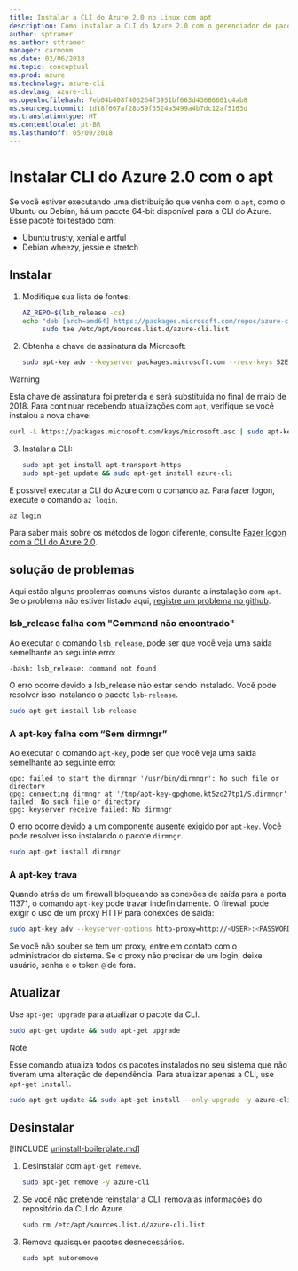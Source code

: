 ```yaml
---
title: Instalar a CLI do Azure 2.0 no Linux com apt
description: Como instalar a CLI do Azure 2.0 com o gerenciador de pacotes apt
author: sptramer
ms.author: sttramer
manager: carmonm
ms.date: 02/06/2018
ms.topic: conceptual
ms.prod: azure
ms.technology: azure-cli
ms.devlang: azure-cli
ms.openlocfilehash: 7eb04b408f403264f3951bf663d43686601c4ab8
ms.sourcegitcommit: 1d18f667af28b59f5524a3499a4b7dc12af5163d
ms.translationtype: HT
ms.contentlocale: pt-BR
ms.lasthandoff: 05/09/2018
---
```

# <a name="install-azure-cli-20-with-apt"></a>Instalar CLI do Azure 2.0 com o apt

Se você estiver executando uma distribuição que venha com o `apt`, como o Ubuntu ou Debian, há um pacote 64-bit disponível para a CLI do Azure. Esse pacote foi testado com:

* Ubuntu trusty, xenial e artful
* Debian wheezy, jessie e stretch

## <a name="install"></a>Instalar

1. Modifique sua lista de fontes:

     ```bash
     AZ_REPO=$(lsb_release -cs)
     echo "deb [arch=amd64] https://packages.microsoft.com/repos/azure-cli/ $AZ_REPO main" | \
          sudo tee /etc/apt/sources.list.d/azure-cli.list
     ```

2. Obtenha a chave de assinatura da Microsoft:

   ```bash
   sudo apt-key adv --keyserver packages.microsoft.com --recv-keys 52E16F86FEE04B979B07E28DB02C46DF417A0893
   ```

  > [!WARNING]
  > Esta chave de assinatura foi preterida e será substituída no final de maio de 2018. Para continuar recebendo atualizações com `apt`, verifique se você instalou a nova chave:
  > 
  > ```bash
  > curl -L https://packages.microsoft.com/keys/microsoft.asc | sudo apt-key add -
  > ``` 

3. Instalar a CLI:

   ```bash
   sudo apt-get install apt-transport-https
   sudo apt-get update && sudo apt-get install azure-cli
   ```

É possível executar a CLI do Azure com o comando `az`. Para fazer logon, execute o comando `az login`.

```azurecli
az login
```

Para saber mais sobre os métodos de logon diferente, consulte [Fazer logon com a CLI do Azure 2.0](authenticate-azure-cli.md).

## <a name="troubleshooting"></a>solução de problemas

Aqui estão alguns problemas comuns vistos durante a instalação com `apt`. Se o problema não estiver listado aqui, [registre um problema no github](https://github.com/Azure/azure-cli/issues).

### <a name="lsbrelease-fails-with-command-not-found"></a>lsb_release falha com "Command não encontrado"

Ao executar o comando `lsb_release`, pode ser que você veja uma saída semelhante ao seguinte erro:

```output
-bash: lsb_release: command not found
```

O erro ocorre devido a lsb_release não estar sendo instalado. Você pode resolver isso instalando o pacote `lsb-release`.

```bash
sudo apt-get install lsb-release
```

### <a name="apt-key-fails-with-no-dirmngr"></a>A apt-key falha com “Sem dirmngr”

Ao executar o comando `apt-key`, pode ser que você veja uma saída semelhante ao seguinte erro:

```output
gpg: failed to start the dirmngr '/usr/bin/dirmngr': No such file or directory
gpg: connecting dirmngr at '/tmp/apt-key-gpghome.kt5zo27tp1/S.dirmngr' failed: No such file or directory
gpg: keyserver receive failed: No dirmngr
```

O erro ocorre devido a um componente ausente exigido por `apt-key`. Você pode resolver isso instalando o pacote `dirmngr`.

```bash
sudo apt-get install dirmngr
```

### <a name="apt-key-hangs"></a>A apt-key trava

Quando atrás de um firewall bloqueando as conexões de saída para a porta 11371, o comando `apt-key` pode travar indefinidamente. O firewall pode exigir o uso de um proxy HTTP para conexões de saída:

```bash
sudo apt-key adv --keyserver-options http-proxy=http://<USER>:<PASSWORD>@<PROXY-HOST>:<PROXY-PORT>/ --keyserver packages.microsoft.com --recv-keys 52E16F86FEE04B979B07E28DB02C46DF417A0893
```

Se você não souber se tem um proxy, entre em contato com o administrador do sistema. Se o proxy não precisar de um login, deixe usuário, senha e o token `@` de fora.

## <a name="update"></a>Atualizar

Use `apt-get upgrade` para atualizar o pacote da CLI.

   ```bash
   sudo apt-get update && sudo apt-get upgrade
   ```

> [!NOTE]
> Esse comando atualiza todos os pacotes instalados no seu sistema que não tiveram uma alteração de dependência.
> Para atualizar apenas a CLI, use `apt-get install`.
> ```bash
> sudo apt-get update && sudo apt-get install --only-upgrade -y azure-cli
> ```

## <a name="uninstall"></a>Desinstalar

[!INCLUDE [uninstall-boilerplate.md](includes/uninstall-boilerplate.md)]

1. Desinstalar com `apt-get remove`.

    ```bash
    sudo apt-get remove -y azure-cli
    ```

2. Se você não pretende reinstalar a CLI, remova as informações do repositório da CLI do Azure.

   ```bash
   sudo rm /etc/apt/sources.list.d/azure-cli.list
   ```

3. Remova quaisquer pacotes desnecessários.

   ```bash
   sudo apt autoremove
   ```
